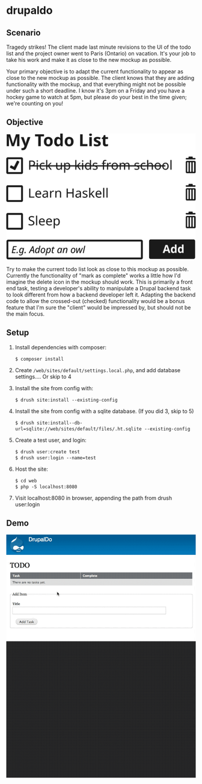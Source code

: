 # drupaldo

## Scenario

Tragedy strikes! The client made last minute revisions to the UI of the todo list and the project owner went to Paris (Ontario) on vacation. It's your job to take his work and make it as close to the new mockup as possible.

Your primary objective is to adapt the current functionality to appear as close to the new mockup as possible. The client knows that they are adding functionality with the mockup, and that everything might not be possible under such a short deadline. I know it's 3pm on a Friday and you have a hockey game to watch at 5pm, but please do your best in the time given; we're counting on you!

## Objective

![Objective](docs/todo_list.svg)

Try to make the current todo list look as close to this mockup as possible. Currently the functionality of "mark as complete" works a little how I'd imagine the delete icon in the mockup should work. This is primarily a front end task, testing a developer's ability to manipulate a Drupal backend task to look different from how a backend developer left it. Adapting the backend code to allow the crossed-out (checked) functionality would be a bonus feature that I'm sure the "client" would be impressed by, but should not be the main focus.

## Setup

1. Install dependencies with composer:
    ```
    $ composer install
    ```
2. Create `/web/sites/default/settings.local.php`, and add database settings.... Or skip to 4

3. Install the site from config with:

    ```
    $ drush site:install --existing-config
    ```

4. Install the site from config with a sqlite database. (If you did 3, skip to 5)

    ```
    $ drush site:install--db-url=sqlite://web/sites/default/files/.ht.sqlite --existing-config
    ```

5. Create a test user, and login:

    ```
    $ drush user:create test
    $ drush user:login --name=test
    ```

6. Host the site:

    ```
    $ cd web
    $ php -S localhost:8080
    ```

7. Visit localhost:8080 in browser, appending the path from drush user:login

## Demo
![Watch the video](docs/drupaldo-demo.gif)

